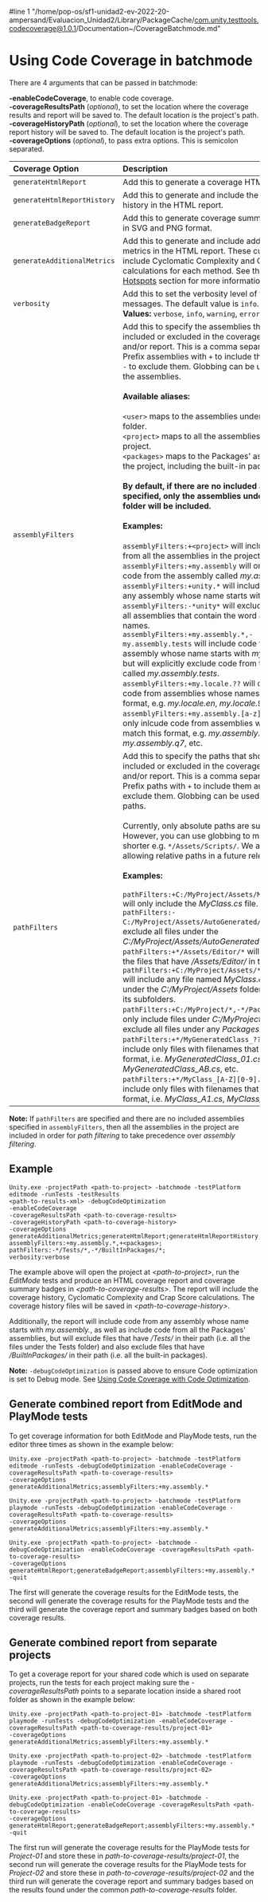#line 1 "/home/pop-os/sf1-unidad2-ev-2022-20-ampersand/Evaluacion_Unidad2/Library/PackageCache/com.unity.testtools.codecoverage@1.0.1/Documentation~/CoverageBatchmode.md"
# Using Code Coverage in batchmode

There are 4 arguments that can be passed in batchmode:

**-enableCodeCoverage**, to enable code coverage.  
**-coverageResultsPath** (_optional_), to set the location where the coverage results and report will be saved to. The default location is the project's path.  
**-coverageHistoryPath** (_optional_), to set the location where the coverage report history will be saved to. The default location is the project's path.  
**-coverageOptions** (_optional_), to pass extra options. This is semicolon separated.   

|Coverage Option|Description|
|:---|:---|
|`generateHtmlReport`|Add this to generate a coverage HTML report.|
|`generateHtmlReportHistory`|Add this to generate and include the coverage history in the HTML report.|
|`generateBadgeReport`|Add this to generate coverage summary badges in SVG and PNG format.|
|`generateAdditionalMetrics`|Add this to generate and include additional metrics in the HTML report. These currently include Cyclomatic Complexity and Crap Score calculations for each method. See the [Risk Hotspots](HowToInterpretResults.md#risk-hotspots) section for more information.|
|`verbosity`|Add this to set the verbosity level of the log messages. The default value is `info`.<br/>**Values:** `verbose`, `info`, `warning`, `error`, `off`|
|`assemblyFilters`|Add this to specify the assemblies that should be included or excluded in the coverage calculation and/or report. This is a comma separated string. Prefix assemblies with `+` to include them and with `-` to exclude them. Globbing can be used to filter the assemblies.<br/><br/>**Available aliases:**<br/><br/>`<user>` maps to the assemblies under the *Assets* folder.<br/>`<project>` maps to all the assemblies in the project.<br/>`<packages>` maps to the Packages' assemblies in the project, including the built-in packages.<br/><br/>**By default, if there are no included assemblies specified, only the assemblies under the *Assets* folder will be included.**<br/><br/>**Examples:**<br/><br/>`assemblyFilters:+<project>` will include code from all the assemblies in the project.<br/>`assemblyFilters:+my.assembly` will only include code from the assembly called _my.assembly_.<br/>`assemblyFilters:+unity.*` will include code from any assembly whose name starts with _unity._<br/>`assemblyFilters:-*unity*` will exclude code from all assemblies that contain the word _unity_ in their names.<br/>`assemblyFilters:+my.assembly.*,-my.assembly.tests` will include code from any assembly whose name starts with _my.assembly._, but will explicitly exclude code from the assembly called _my.assembly.tests_.<br/>`assemblyFilters:+my.locale.??` will only inlcude code from assemblies whose names match this format, e.g. _my.locale.en_, _my.locale.99_, etc.<br/>`assemblyFilters:+my.assembly.[a-z][0-9]` will only inlcude code from assemblies whose names match this format, e.g. _my.assembly.a1_, _my.assembly.q7_, etc.|
|`pathFilters`|Add this to specify the paths that should be included or excluded in the coverage calculation and/or report. This is a comma separated string. Prefix paths with `+` to include them and with `-` to exclude them. Globbing can be used to filter the paths.<br/><br/>Currently, only absolute paths are supported. However, you can use globbing to make them shorter e.g. `*/Assets/Scripts/`. We are exploring allowing relative paths in a future release.<br/><br/>**Examples:**<br/><br/>`pathFilters:+C:/MyProject/Assets/MyClass.cs` will only include the _MyClass.cs_ file.<br/>`pathFilters:-C:/MyProject/Assets/AutoGenerated/*` will exclude all files under the _C:/MyProject/Assets/AutoGenerated_ folder.<br/>`pathFilters:+*/Assets/Editor/*` will include just the files that have _/Assets/Editor/_ in their path.<br/>`pathFilters:+C:/MyProject/Assets/**/MyClass.cs` will include any file named _MyClass.cs_ that is under the _C:/MyProject/Assets_ folder and any of its subfolders.<br/>`pathFilters:+C:/MyProject/*,-*/Packages/*` will only include files under _C:/MyProject/_ folder and exclude all files under any _Packages_ folder.<br/>`pathFilters:+*/MyGeneratedClass_??.cs` will include only files with filenames that match this format, i.e. _MyGeneratedClass_01.cs_, _MyGeneratedClass_AB.cs_, etc.<br/>`pathFilters:+*/MyClass_[A-Z][0-9].cs` will include only files with filenames that match this format, i.e. _MyClass_A1.cs_, _MyClass_Q7.cs_, etc.|

**Note:** If `pathFilters` are specified and there are no included assemblies specified in `assemblyFilters`, then all the assemblies in the project are included in order for _path filtering_ to take precedence over _assembly filtering_.

## Example

```
Unity.exe -projectPath <path-to-project> -batchmode -testPlatform editmode -runTests -testResults
<path-to-results-xml> -debugCodeOptimization 
-enableCodeCoverage
-coverageResultsPath <path-to-coverage-results>
-coverageHistoryPath <path-to-coverage-history>
-coverageOptions generateAdditionalMetrics;generateHtmlReport;generateHtmlReportHistory;generateBadgeReport;
assemblyFilters:+my.assembly.*,+<packages>;
pathFilters:-*/Tests/*,-*/BuiltInPackages/*;
verbosity:verbose
```
The example above will open the project at _\<path-to-project\>_, run the _EditMode_ tests and produce an HTML coverage report and coverage summary badges in _\<path-to-coverage-results\>_. The report will include the coverage history, Cyclomatic Complexity and Crap Score calculations. The coverage history files will be saved in _\<path-to-coverage-history\>_.

Additionally, the report will include code from any assembly whose name starts with _my.assembly._, as well as include code from all the Packages' assemblies, but will exclude files that have _/Tests/_ in their path (i.e. all the files under the Tests folder) and also exclude files that have _/BuiltInPackages/_ in their path (i.e. all the built-in packages).

**Note:** `-debugCodeOptimization` is passed above to ensure Code optimization is set to Debug mode. See [Using Code Coverage with Code Optimization](UsingCodeCoverage.md#using-code-coverage-with-code-optimization).

## Generate combined report from EditMode and PlayMode tests

To get coverage information for both EditMode and PlayMode tests, run the editor three times as shown in the example below:
```
Unity.exe -projectPath <path-to-project> -batchmode -testPlatform editmode -runTests -debugCodeOptimization -enableCodeCoverage -coverageResultsPath <path-to-coverage-results>
-coverageOptions generateAdditionalMetrics;assemblyFilters:+my.assembly.*

Unity.exe -projectPath <path-to-project> -batchmode -testPlatform playmode -runTests -debugCodeOptimization -enableCodeCoverage -coverageResultsPath <path-to-coverage-results>
-coverageOptions generateAdditionalMetrics;assemblyFilters:+my.assembly.*

Unity.exe -projectPath <path-to-project> -batchmode -debugCodeOptimization -enableCodeCoverage -coverageResultsPath <path-to-coverage-results>
-coverageOptions generateHtmlReport;generateBadgeReport;assemblyFilters:+my.assembly.* -quit
```
The first will generate the coverage results for the EditMode tests, the second will generate the coverage results for the PlayMode tests and the third will generate the coverage report and summary badges based on both coverage results.

## Generate combined report from separate projects

To get a coverage report for your shared code which is used on separate projects, run the tests for each project making sure the *-coverageResultsPath* points to a separate location inside a shared root folder as shown in the example below:
```
Unity.exe -projectPath <path-to-project-01> -batchmode -testPlatform playmode -runTests -debugCodeOptimization -enableCodeCoverage -coverageResultsPath <path-to-coverage-results/project-01>
-coverageOptions generateAdditionalMetrics;assemblyFilters:+my.assembly.*

Unity.exe -projectPath <path-to-project-02> -batchmode -testPlatform playmode -runTests -debugCodeOptimization -enableCodeCoverage -coverageResultsPath <path-to-coverage-results/project-02>
-coverageOptions generateAdditionalMetrics;assemblyFilters:+my.assembly.*

Unity.exe -projectPath <path-to-project-01> -batchmode -debugCodeOptimization -enableCodeCoverage -coverageResultsPath <path-to-coverage-results>
-coverageOptions generateHtmlReport;generateBadgeReport;assemblyFilters:+my.assembly.* -quit
```
The first run will generate the coverage results for the PlayMode tests for *Project-01* and store these in *path-to-coverage-results/project-01*, the second run will generate the coverage results for the PlayMode tests for *Project-02* and store these in *path-to-coverage-results/project-02* and the third run will generate the coverage report and summary badges based on the results found under the common *path-to-coverage-results* folder.
